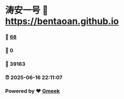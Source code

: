 # 涛安一号 :link: https://bentaoan.github.io 
### :page_facing_up: [68](https://bentaoan.github.io/tag.html) 
### :speech_balloon: 0 
### :hibiscus: 39163 
### :alarm_clock: 2025-06-16 22:11:07 
### Powered by :heart: [Gmeek](https://github.com/Meekdai/Gmeek)
